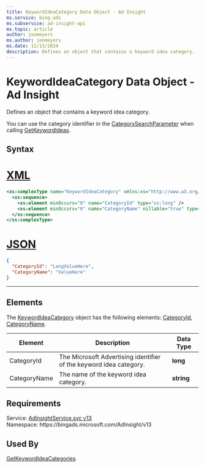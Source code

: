 ```yaml
---
title: KeywordIdeaCategory Data Object - Ad Insight
ms.service: bing-ads
ms.subservice: ad-insight-api
ms.topic: article
author: jonmeyers
ms.author: jonmeyers
ms.date: 11/13/2024
description: Defines an object that contains a keyword idea category.
---
```

# KeywordIdeaCategory Data Object - Ad Insight
Defines an object that contains a keyword idea category.

You can use the category identifier in the [CategorySearchParameter](categorysearchparameter.md) when calling [GetKeywordIdeas](getkeywordideas.md).

## Syntax

# [XML](#tab/xml)

```xml
<xs:complexType name="KeywordIdeaCategory" xmlns:xs="http://www.w3.org/2001/XMLSchema">
  <xs:sequence>
    <xs:element minOccurs="0" name="CategoryId" type="xs:long" />
    <xs:element minOccurs="0" name="CategoryName" nillable="true" type="xs:string" />
  </xs:sequence>
</xs:complexType>
```

# [JSON](#tab/json)

```json
{
  "CategoryId": "LongValueHere",
  "CategoryName": "ValueHere"
}
```

-----

## <a name="elements"></a>Elements

The [KeywordIdeaCategory](keywordideacategory.md) object has the following elements: [CategoryId](#categoryid), [CategoryName](#categoryname).

|Element|Description|Data Type|
|-----------|---------------|-------------|
|<a name="categoryid"></a>CategoryId|The Microsoft Advertising identifier of the keyword idea category.|**long**|
|<a name="categoryname"></a>CategoryName|The name of the keyword idea category.|**string**|

## Requirements
Service: [AdInsightService.svc v13](https://adinsight.api.bingads.microsoft.com/Api/Advertiser/AdInsight/v13/AdInsightService.svc)  
Namespace: https\://bingads.microsoft.com/AdInsight/v13  

## Used By
[GetKeywordIdeaCategories](getkeywordideacategories.md)  
